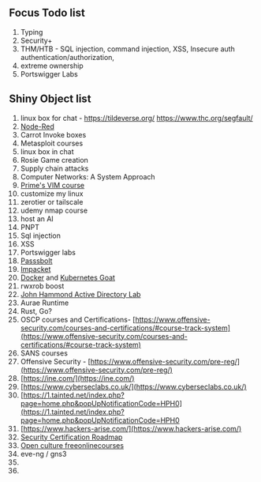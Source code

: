 ## Focus Todo list
1. Typing
2. Security+
3. THM/HTB - SQL injection, command injection, XSS, Insecure auth authentication/authorization, 
4. extreme ownership
5. Portswigger Labs 


## Shiny Object list
1. linux box for chat - https://tildeverse.org/ https://www.thc.org/segfault/
2. [Node-Red](https://nodered.org/docs/getting-started/local)
3. Carrot Invoke boxes
4. Metasploit courses
5. linux box in chat
6. Rosie Game creation
7. Supply chain attacks
8. Computer Networks: A System Approach
9. [Prime's VIM course](https://frontendmasters.com/courses/vim-fundamentals/)
10. customize my linux 
11. zerotier or tailscale
12. udemy nmap course
13. host an AI
14. PNPT
15. Sql injection
16. XSS
17. Portswigger labs
18. [Passsbolt](https://www.passbolt.com/ce/ubuntu)
19. [Impacket](https://latesthackingnews.com/2023/05/22/impacket-cheatsheet-for-penetration-testers/#amp_tf=From%20%251%24s&aoh=16851841473163&csi=0&referrer=https%3A%2F%2Fwww.google.com&ampshare=https%3A%2F%2Flatesthackingnews.com%2F2023%2F05%2F22%2Fimpacket-cheatsheet-for-penetration-testers)
20. [Docker](https://docker-curriculum.com/#introduction) and [Kubernetes Goat](https://madhuakula.com/kubernetes-goat/docs/)
21. rwxrob boost
22. [John Hammond Active Directory Lab](https://www.youtube.com/playlist?list=PL1H1sBF1VAKVoU6Q2u7BBGPsnkn-rajlp)
23. Aurae Runtime
24. Rust, Go?
25. OSCP courses and Certifications- [https://www.offensive-security.com/courses-and-certifications/#course-track-system](https://www.offensive-security.com/courses-and-certifications/#course-track-system)    
26. SANS courses
27. Offensive Security - [https://www.offensive-security.com/pre-reg/](https://www.offensive-security.com/pre-reg/)  
28. [https://ine.com/](https://ine.com/)  
29. [https://www.cyberseclabs.co.uk/](https://www.cyberseclabs.co.uk/)  
30. [https://1.tainted.net/index.php?page=home.php&popUpNotificationCode=HPH0](https://1.tainted.net/index.php?page=home.php&popUpNotificationCode=HPH0
31. [https://www.hackers-arise.com/](https://www.hackers-arise.com/)
32. [Security Certification Roadmap](https://pauljerimy.com/security-certification-roadmap/)
33. [Open culture freeonlinecourses](https://www.openculture.com/freeonlinecourses)
34. eve-ng / gns3
35. 
36. 